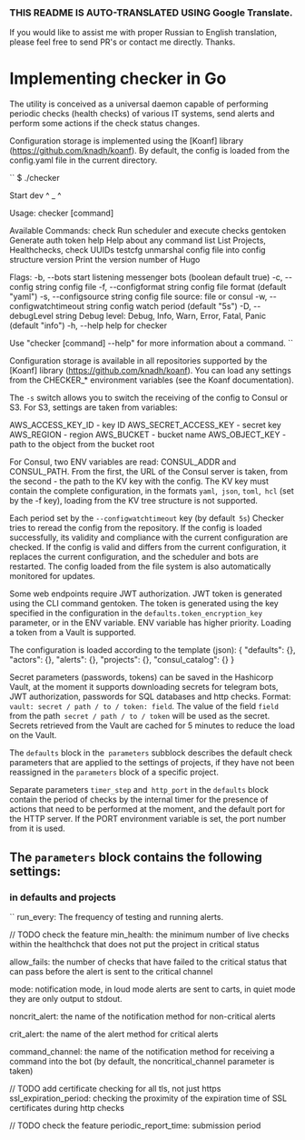### THIS README IS AUTO-TRANSLATED USING Google Translate.
If you would like to assist me with proper Russian to English translation, please feel free to send PR's or contact me directly. Thanks.


# Implementing checker in Go

The utility is conceived as a universal daemon capable of performing periodic checks (health checks) of various IT systems,
send alerts and perform some actions if the check status changes.

Configuration storage is implemented using the [Koanf] library (https://github.com/knadh/koanf).
By default, the config is loaded from the config.yaml file in the current directory.

``
$ ./checker

Start dev
^ _ ^

Usage:
  checker [command]

Available Commands:
  check Run scheduler and execute checks
  gentoken Generate auth token
  help Help about any command
  list List Projects, Healthchecks, check UUIDs
  testcfg unmarshal config file into config structure
  version Print the version number of Hugo

Flags:
  -b, --bots start listening messenger bots (boolean default true)
  -c, --config string config file
  -f, --configformat string config file format (default "yaml")
  -s, --configsource string config file source: file or consul
  -w, --configwatchtimeout string config watch period (default "5s")
  -D, --debugLevel string Debug level: Debug, Info, Warn, Error, Fatal, Panic (default "info")
  -h, --help help for checker

Use "checker [command] --help" for more information about a command.
``

Configuration storage is available in all repositories supported by the [Koanf] library (https://github.com/knadh/koanf).
You can load any settings from the CHECKER_* environment variables (see the Koanf documentation).

The `-s` switch allows you to switch the receiving of the config to Consul or S3.
For S3, settings are taken from variables:

AWS_ACCESS_KEY_ID - key ID
AWS_SECRET_ACCESS_KEY - secret key
AWS_REGION - region
AWS_BUCKET - bucket name
AWS_OBJECT_KEY - path to the object from the bucket root

For Consul, two ENV variables are read: CONSUL_ADDR and CONSUL_PATH. From the first, the URL of the Consul server is taken, from the second - the path to the KV key with the config.
The KV key must contain the complete configuration, in the formats `yaml`,` json`, `toml`,` hcl` (set by the -f key), loading from the KV tree structure is not supported.

Each period set by the `--configwatchtimeout` key (by default` 5s`) Checker tries to reread the config from the repository. If the config is loaded successfully, its validity and compliance with the current configuration are checked.
If the config is valid and differs from the current configuration, it replaces the current configuration, and the scheduler and bots are restarted.
The config loaded from the file system is also automatically monitored for updates.


Some web endpoints require JWT authorization. JWT token is generated using the CLI command gentoken.
The token is generated using the key specified in the configuration in the `defaults.token_encryption_key` parameter, or in the ENV variable.
ENV variable has higher priority.
Loading a token from a Vault is supported.

The configuration is loaded according to the template (json):
  {
    "defaults": {},
    "actors": {},
    "alerts": {},
    "projects": {},
    "consul_catalog": {}
  }

Secret parameters (passwords, tokens) can be saved in the Hashicorp Vault, at the moment it supports downloading secrets for telegram bots, JWT authorization, passwords for SQL databases and http checks.
Format: `vault: secret / path / to / token: field`. The value of the field `field` from the path` secret / path / to / token` will be used as the secret.
Secrets retrieved from the Vault are cached for 5 minutes to reduce the load on the Vault.

The `defaults` block in the` parameters` subblock describes the default check parameters that are applied to the settings of projects, if they have not been reassigned in the `parameters` block of a specific project.

Separate parameters `timer_step` and` http_port` in the `defaults` block contain the period of checks by the internal timer for the presence of actions that need to be performed at the moment, and the default port for the HTTP server.
If the PORT environment variable is set, the port number from it is used.

## The `parameters` block contains the following settings:

### in defaults and projects
``
run_every: The frequency of testing and running alerts.

// TODO check the feature
min_health: the minimum number of live checks within the healthchck that does not put the project in critical status

allow_fails: the number of checks that have failed to the critical status that can pass before the alert is sent to the critical channel

mode: notification mode, in loud mode alerts are sent to carts, in quiet mode they are only output to stdout.

noncrit_alert: the name of the notification method for non-critical alerts

crit_alert: the name of the alert method for critical alerts

command_channel: the name of the notification method for receiving a command into the bot (by default, the noncritical_channel parameter is taken)

// TODO add certificate checking for all tls, not just https
ssl_expiration_period: checking the proximity of the expiration time of SSL certificates during http checks

// TODO check the feature
periodic_report_time: submission period
